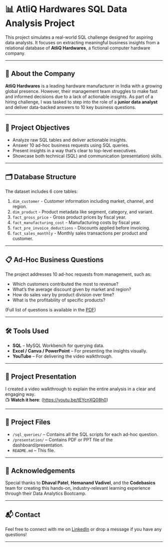 # 📊 AtliQ Hardwares SQL Data Analysis Project

This project simulates a real-world SQL challenge designed for aspiring data analysts. It focuses on extracting meaningful business insights from a relational database of **AtliQ Hardwares**, a fictional computer hardware company.

---

## 🏢 About the Company

**AtliQ Hardwares** is a leading hardware manufacturer in India with a growing global presence. However, their management team struggles to make fast and informed decisions due to a lack of actionable insights. As part of a hiring challenge, I was tasked to step into the role of a **junior data analyst** and deliver data-backed answers to 10 key business questions.

---

## 📌 Project Objectives

- Analyze raw SQL tables and deliver actionable insights.
- Answer 10 ad-hoc business requests using SQL queries.
- Present insights in a way that’s clear to top-level executives.
- Showcase both technical (SQL) and communication (presentation) skills.

---

## 🗂️ Database Structure

The dataset includes 6 core tables:

1. `dim_customer` - Customer information including market, channel, and region.
2. `dim_product` - Product metadata like segment, category, and variant.
3. `fact_gross_price` - Gross product prices by fiscal year.
4. `fact_manufacturing_cost` - Manufacturing costs by fiscal year.
5. `fact_pre_invoice_deductions` - Discounts applied before invoicing.
6. `fact_sales_monthly` - Monthly sales transactions per product and customer.

---

## 📋 Ad-Hoc Business Questions

The project addresses 10 ad-hoc requests from management, such as:

- Which customers contributed the most to revenue?
- What’s the average discount given by market and region?
- How do sales vary by product division over time?
- What is the profitability of specific products?

(Full list of questions is available in the [PDF](./ad-hoc-requests.pdf))

---

## 🛠️ Tools Used

- **SQL** – MySQL Workbench for querying data.
- **Excel / Canva / PowerPoint** – For presenting the insights visually.
- **YouTube** – For delivering the video walkthrough.

---

## 🎥 Project Presentation

I created a video walkthrough to explain the entire analysis in a clear and engaging way.  
📺 **Watch it here**: (https://youtu.be/tEYcnXQ08h0)

---

## 📎 Project Files

- `/sql_queries/` – Contains all the SQL scripts for each ad-hoc question.
- `/presentation/` – Contains PDF or PPT file of the dashboard/presentation.
- `README.md` – This file.

---

## 🙏 Acknowledgements

Special thanks to **Dhaval Patel**, **Hemanand Vadivel**, and the **Codebasics** team for creating this hands-on, industry-relevant learning experience through their Data Analytics Bootcamp.

---

## 📬 Contact

Feel free to connect with me on [LinkedIn](https://www.linkedin.com/in/jaison-philip/) or drop a message if you have any questions!

---


